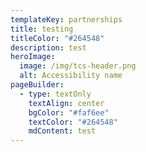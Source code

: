 ```yaml
---
templateKey: partnerships
title: testing
titleColor: "#264548"
description: test
heroImage:
  image: /img/tcs-header.png
  alt: Accessibility name
pageBuilder:
  - type: textOnly
    textAlign: center
    bgColor: "#faf6ee"
    textColor: "#264548"
    mdContent: test
---
```

